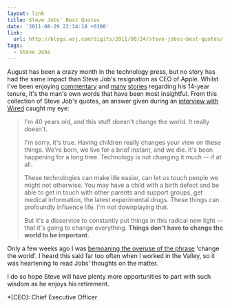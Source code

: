 ```yaml
---
layout: link
title: Steve Jobs' Best Quotes
date: '2011-08-29 22:14:18 +0100'
link:
  url: http://blogs.wsj.com/digits/2011/08/24/steve-jobss-best-quotes/
tags:
  - Steve Jobs
---
```

August has been a crazy month in the technology press, but no story has had the same impact than Steve Job's resignation as CEO of Apple. Whilst I've been enjoying [commentary][1] and [many][2] [stories][3] regarding his 14-year tenure, it's the man's own words that have been most insightful. From this collection of Steve Job's quotes, an answer given during an [interview with Wired][4] caught my eye:

> I'm 40 years old, and this stuff doesn't change the world. It really doesn't.
>
> I'm sorry, it's true. Having children really changes your view on these things. We're born, we live for a brief instant, and we die. It's been happening for a long time. Technology is not changing it much -- if at all.
>
> These technologies can make life easier, can let us touch people we might not otherwise. You may have a child with a birth defect and be able to get in touch with other parents and support groups, get medical information, the latest experimental drugs. These things can profoundly influence life. I'm not downplaying that.
>
> But it's a disservice to constantly put things in this radical new light -- that it's going to change everything. **Things don't have to change the world to be important**.

Only a few weeks ago I was [bemoaning the overuse of the phrase][5] 'change the world'. I heard this said far too often when I worked in the Valley, so it was heartening to read Jobs' thoughts on the matter.

I do so hope Steve will have plenty more opportunities to part with such wisdom as he enjoys his retirement.

[1]: http://daringfireball.net/2011/08/resigned
[2]: http://drcairns.tumblr.com/post/9359368094/so-steve-jobs-has-left-his-role-as-apples-ceo
[3]: http://baligu.blogspot.com/2011/08/my-one-question-for-steve-jobs-in-2000.html
[4]: http://www.wired.com/wired/archive/4.02/jobs_pr.html
[5]: /2011/08/change_the_world/

*[CEO]: Chief Executive Officer
